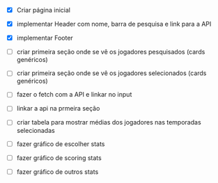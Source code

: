 - [x] Criar página inicial
- [x] implementar Header com nome, barra de pesquisa e link para a API
- [x] implementar Footer
- [ ] criar primeira seção onde se vê os jogadores pesquisados (cards genéricos)
- [ ] criar primeira seção onde se vê os jogadores selecionados (cards genéricos)
- [ ] fazer o fetch com a API e linkar no input
- [ ] linkar a api na prmeira seção
- [ ] criar tabela para mostrar médias dos jogadores nas temporadas selecionadas

- [ ] fazer gráfico de escolher stats
- [ ] fazer gráfico de scoring stats
- [ ] fazer gráfico de outros stats
